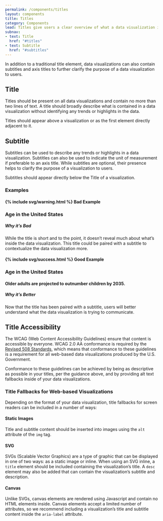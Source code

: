 ```yaml
---
permalink: /components/titles
layout: components
title: Titles
category: Components
lead: Titles give users a clear overview of what a data visualization is about.
subnav:
- text: Title
  href: "#titles"
- text: Subtitle
  href: "#subtitles"
---
```

<p>
  In addition to a traditional title element, data visualizations can also
  contain subtitles and axis titles to further clarify the purpose of a data
  visualization to users.
</p>
<div id="titles">
  <h2>Title</h2>
  <p>
    Titles should be present on all data visualizations and contain no more than
    two lines of text. A title should broadly describe what is contained in a
    data visualization without identifying any trends or highlights in the data.
  </p>
  <p>
    Titles should appear above a visualization or as the first element directly
    adjacent to it.
  </p>
</div>
<div id="subtitles">
  <h2>Subtitle</h2>
  <p>
    Subtitles can be used to describe any trends or highlights in a data
    visualization. Subtitles can also be used to indicate the unit of 
    measurement if preferable to an axis title. While subtitles are optional,
    their presence helps to clarify the purpose of a visualization to users.
  </p>
  <p>
    Subtitles should appear directly below the Title of a visualization.
  </p>
  <div id="examples">
    <h3>Examples</h3>
    <div class="component-examples clearfix">
      <div class="usa-chart-card example-side-by-side">
        <h4>{% include svg/warning.html %} Bad Example</h4>
        <div class="usa-chart-header">
          <h3 class="usa-chart-title">Age in the United States</h3>
        </div>
        <h5 class="usa-color-heading">Why it’s Bad</h5>
        <p>
          While the title is short and to the point, it doesn’t reveal much
          about what’s inside the data visualization. This title could be paired
          with a subtitle to contextualize the data visualization more.
        </p>
      </div>
      <div class="usa-chart-card example-side-by-side">
        <h4>{% include svg/success.html %} Good Example</h4>
        <div class="usa-chart-header">
          <h3 class="usa-chart-title">Age in the United States</h3>
          <h4 class="usa-chart-subtitle">Older adults are projected to outnumber children by 2035.</h4>
          <h5 class="usa-color-heading">Why it’s Better</h5>
          <p>
            Now that the title has been paired with a subtitle, users will better
            understand what the data visualization is trying to communicate.
          </p>
        </div>
      </div>
    </div>
  </div>
</div>
<div id="accessibility">
  <h2>Title Accessibility</h2>
  <p>
    The WCAG (Web Content Accessibility Guidelines) ensure that content is
    accessible by everyone. WCAG 2.0 AA conformance is required by the
    <a href="https://www.section508.gov/content/build/website-accessibility-improvement/WCAG-conformance" target="_blank">Revised 508 Standards</a>, which means that conformance to
    these guidelines is a requirement for all web-based data visualizations
    produced by the U.S. Government.
  </p>
  <p>
    Conformance to these guidelines can be achieved by being as descriptive as
    possible in your titles, per the guidance above, and by providing alt text
    fallbacks inside of your data visualizations.
  </p>
  <h3>Title Fallbacks for Web-based Visualizations</h3>
  <p>
    Depending on the format of your data visualization, title fallbacks for
    screen readers can be included in a number of ways:
  </p> 
  <h4>Static Images</h4>
  <p>
    Title and subtitle content should be inserted into images using the
    <code>alt</code> attribute of the <code>img</code> tag. 
  </p>
  <h4>SVG</h4>
  <p>
    SVGs (Scalable Vector Graphics) are a type of graphic that can be displayed
    in one of two ways: as a static image or inline. When using an SVG inline, a
    <code>title</code> element should be included containing the
    visualization’s title. A <code>desc</code> element may also be added that
    can contain the visualization’s subtitle and description.
  </p>
  <h4>Canvas</h4>
  <p>
    Unlike SVGs, canvas elements are rendered using Javascript and contain no
    HTML elements inside. Canvas elements accept a limited number of attributes,
    so we recommend including a visualization’s title and subtitle content
    inside the <code>aria-label</code> attribute.
  </p>

</div>